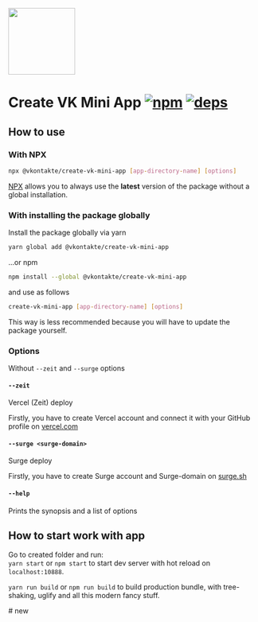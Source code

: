 [<img width="134" src="https://vk.com/images/apps/mini_apps/vk_mini_apps_logo.svg">](https://vk.com/services)

# Create VK Mini App [![npm][npm]][npm-url] [![deps][deps]][deps-url]

## How to use

### With NPX

```bash
npx @vkontakte/create-vk-mini-app [app-directory-name] [options]
```
[NPX](https://github.com/npm/npx) allows you to always use the **latest** version of the package without a global installation.

### With installing the package globally
Install the package globally via yarn
```bash
yarn global add @vkontakte/create-vk-mini-app
```
...or npm
```bash
npm install --global @vkontakte/create-vk-mini-app
```

and use as follows

```bash
create-vk-mini-app [app-directory-name] [options]
```

This way is less recommended because you will have to update the package yourself.

### Options
Without `--zeit` and `--surge` options 

#### `--zeit`
Vercel (Zeit) deploy

Firstly, you have to create Vercel account and connect it with your GitHub profile on [vercel.com](https://vercel.com)

#### `--surge <surge-domain>`
Surge deploy

Firstly, you have to create Surge account and Surge-domain on [surge.sh](https://surge.sh)

#### `--help`
Prints the synopsis and a list of options

## How to start work with app

Go to created folder and run:  
`yarn start` or  `npm start` to start dev server with hot reload on `localhost:10888`.

`yarn run build` or `npm run build` to build production bundle, with tree-shaking, uglify and all this modern fancy stuff.

[npm]: https://img.shields.io/npm/v/@vkontakte/create-vk-mini-app.svg
[npm-url]: https://npmjs.com/package/@vkontakte/create-vk-mini-app

[deps]: https://img.shields.io/david/vkcom/create-vk-mini-app.svg
[deps-url]: https://david-dm.org/vkcom/create-vk-mini-app
#   n e w  
 